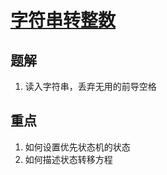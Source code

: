 # [字符串转整数](https://leetcode.cn/problems/string-to-integer-atoi/)

## 题解
1. 读入字符串，丢弃无用的前导空格




## 重点
1. 如何设置优先状态机的状态
2. 如何描述状态转移方程
